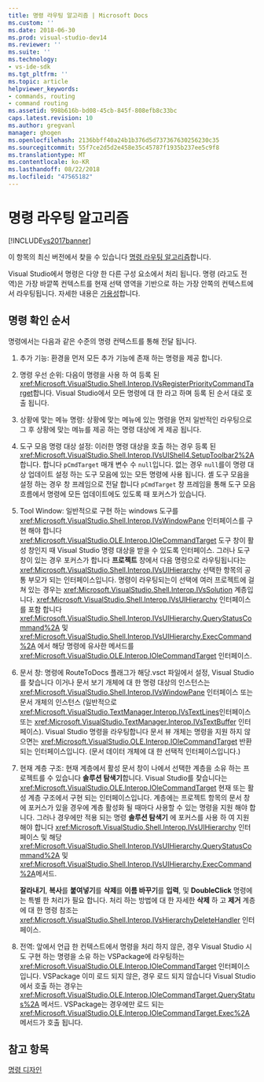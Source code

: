 ```yaml
---
title: 명령 라우팅 알고리즘 | Microsoft Docs
ms.custom: ''
ms.date: 2018-06-30
ms.prod: visual-studio-dev14
ms.reviewer: ''
ms.suite: ''
ms.technology:
- vs-ide-sdk
ms.tgt_pltfrm: ''
ms.topic: article
helpviewer_keywords:
- commands, routing
- command routing
ms.assetid: 998b616b-bd08-45cb-845f-808efb8c33bc
caps.latest.revision: 10
ms.author: gregvanl
manager: ghogen
ms.openlocfilehash: 2136bbff40a24b1b376d5d737367630256230c35
ms.sourcegitcommit: 55f7ce2d5d2e458e35c45787f1935b237ee5c9f8
ms.translationtype: MT
ms.contentlocale: ko-KR
ms.lasthandoff: 08/22/2018
ms.locfileid: "47565182"
---
```

# <a name="command-routing-algorithm"></a>명령 라우팅 알고리즘
[!INCLUDE[vs2017banner](../../includes/vs2017banner.md)]

이 항목의 최신 버전에서 찾을 수 있습니다 [명령 라우팅 알고리즘](https://docs.microsoft.com/visualstudio/extensibility/internals/command-routing-algorithm)합니다.  
  
Visual Studio에서 명령은 다양 한 다른 구성 요소에서 처리 됩니다. 명령 (라고도 전역)은 가장 바깥쪽 컨텍스트를 현재 선택 영역을 기반으로 하는 가장 안쪽의 컨텍스트에서 라우팅됩니다. 자세한 내용은 [가용성](../../extensibility/internals/command-availability.md)합니다.  
  
## <a name="order-of-command-resolution"></a>명령 확인 순서  
 명령에서는 다음과 같은 수준의 명령 컨텍스트를 통해 전달 됩니다.  
  
1.  추가 기능: 환경을 먼저 모든 추가 기능에 존재 하는 명령을 제공 합니다.  
  
2.  명령 우선 순위: 다음이 명령을 사용 하 여 등록 된 <xref:Microsoft.VisualStudio.Shell.Interop.IVsRegisterPriorityCommandTarget>합니다. Visual Studio에서 모든 명령에 대 한 라고 하며 등록 된 순서 대로 호출 됩니다.  
  
3.  상황에 맞는 메뉴 명령: 상황에 맞는 메뉴에 있는 명령을 먼저 일반적인 라우팅으로 그 후 상황에 맞는 메뉴를 제공 하는 명령 대상에 게 제공 됩니다.  
  
4.  도구 모음 명령 대상 설정: 이러한 명령 대상을 호출 하는 경우 등록 된 <xref:Microsoft.VisualStudio.Shell.Interop.IVsUIShell4.SetupToolbar2%2A>합니다. 합니다 `pCmdTarget` 매개 변수 수 `null`입니다. 없는 경우 `null`를이 명령 대상 업데이트 설정 하는 도구 모음에 있는 모든 명령에 사용 됩니다. 셸 도구 모음을 설정 하는 경우 창 프레임으로 전달 합니다 `pCmdTarget` 창 프레임을 통해 도구 모음 흐름에서 명령에 모든 업데이트에도 있도록 때 포커스가 있습니다.  
  
5.  Tool Window: 일반적으로 구현 하는 windows 도구를 <xref:Microsoft.VisualStudio.Shell.Interop.IVsWindowPane> 인터페이스를 구현 해야 합니다 <xref:Microsoft.VisualStudio.OLE.Interop.IOleCommandTarget> 도구 창이 활성 창인지 때 Visual Studio 명령 대상을 받을 수 있도록 인터페이스. 그러나 도구 창이 있는 경우 포커스가 합니다 **프로젝트** 창에서 다음 명령으로 라우팅됩니다는 <xref:Microsoft.VisualStudio.Shell.Interop.IVsUIHierarchy> 선택한 항목의 공통 부모가 되는 인터페이스입니다. 명령이 라우팅되는이 선택에 여러 프로젝트에 걸쳐 있는 경우는 <xref:Microsoft.VisualStudio.Shell.Interop.IVsSolution> 계층입니다. <xref:Microsoft.VisualStudio.Shell.Interop.IVsUIHierarchy> 인터페이스를 포함 합니다 <xref:Microsoft.VisualStudio.Shell.Interop.IVsUIHierarchy.QueryStatusCommand%2A> 및 <xref:Microsoft.VisualStudio.Shell.Interop.IVsUIHierarchy.ExecCommand%2A> 에서 해당 명령에 유사한 메서드를 <xref:Microsoft.VisualStudio.OLE.Interop.IOleCommandTarget> 인터페이스.  
  
6.  문서 창: 명령에 RouteToDocs 플래그가 해당.vsct 파일에서 설정, Visual Studio를 찾습니다 이거나 문서 보기 개체에 대 한 명령 대상의 인스턴스는 <xref:Microsoft.VisualStudio.Shell.Interop.IVsWindowPane> 인터페이스 또는 문서 개체의 인스턴스 (일반적으로 <xref:Microsoft.VisualStudio.TextManager.Interop.IVsTextLines>인터페이스 또는 <xref:Microsoft.VisualStudio.TextManager.Interop.IVsTextBuffer> 인터페이스). Visual Studio 명령을 라우팅합니다 문서 뷰 개체는 명령을 지원 하지 않으면는 <xref:Microsoft.VisualStudio.OLE.Interop.IOleCommandTarget> 반환 되는 인터페이스입니다. (문서 데이터 개체에 대 한 선택적 인터페이스입니다.)  
  
7.  현재 계층 구조: 현재 계층에서 활성 문서 창이 나에서 선택한 계층을 소유 하는 프로젝트를 수 있습니다 **솔루션 탐색기**합니다. Visual Studio를 찾습니다는 <xref:Microsoft.VisualStudio.OLE.Interop.IOleCommandTarget> 현재 또는 활성 계층 구조에서 구현 되는 인터페이스입니다. 계층에는 프로젝트 항목의 문서 창에 포커스가 있을 경우에 계층 활성화 될 때마다 사용할 수 있는 명령을 지원 해야 합니다. 그러나 경우에만 적용 되는 명령 **솔루션 탐색기** 에 포커스를 사용 하 여 지원 해야 합니다 <xref:Microsoft.VisualStudio.Shell.Interop.IVsUIHierarchy> 인터페이스 및 해당 <xref:Microsoft.VisualStudio.Shell.Interop.IVsUIHierarchy.QueryStatusCommand%2A> 및 <xref:Microsoft.VisualStudio.Shell.Interop.IVsUIHierarchy.ExecCommand%2A>메서드.  
  
     **잘라내기**, **복사**를 **붙여넣기**를 **삭제**를 **이름 바꾸기**를 **입력**, 및 **DoubleClick** 명령에는 특별 한 처리가 필요 합니다. 처리 하는 방법에 대 한 자세한 **삭제** 하 고 **제거** 계층에 대 한 명령 참조는 <xref:Microsoft.VisualStudio.Shell.Interop.IVsHierarchyDeleteHandler> 인터페이스.  
  
8.  전역: 앞에서 언급 한 컨텍스트에서 명령을 처리 하지 않은, 경우 Visual Studio 시도 구현 하는 명령을 소유 하는 VSPackage에 라우팅하는 <xref:Microsoft.VisualStudio.OLE.Interop.IOleCommandTarget> 인터페이스입니다. VSPackage 이미 로드 되지 않은, 경우 로드 되지 않습니다 Visual Studio에서 호출 하는 경우는 <xref:Microsoft.VisualStudio.OLE.Interop.IOleCommandTarget.QueryStatus%2A> 메서드. VSPackage는 경우에만 로드 되는 <xref:Microsoft.VisualStudio.OLE.Interop.IOleCommandTarget.Exec%2A> 메서드가 호출 됩니다.  
  
## <a name="see-also"></a>참고 항목  
 [명령 디자인](../../extensibility/internals/command-design.md)

